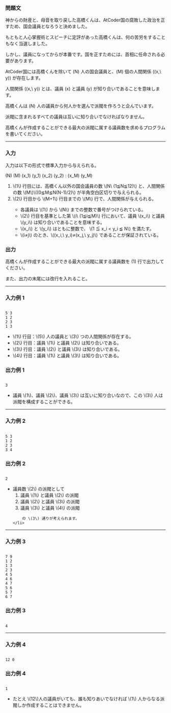 <div>

<div>

### **問題文**

<section>

神からの財産と、母音を取り戻した高橋くんは、AtCoder国の腐敗した政治を正すため、国会議員となろうと決めました。

もともと人心掌握術とスピーチに定評があった高橋くんは、何の苦労をすることもなく当選しました。

しかし、議員になってからが本番です。国を正すためには、首相に任命される必要があります。


AtCoder国には高橋くんを除いて \(N\) 人の国会議員と、\(M\) 個の人間関係 \((x,\ y)\) が存在します。

人間関係 \((x,\ y)\) とは、議員 \(x\) と議員 \(y\) が知り合いであることを意味します。

高橋くんは \(N\) 人の議員から何人かを選んで派閥を作ろうと企んでいます。

派閥に含まれるすべての議員は互いに知り合いでなければなりません。

高橋くんが作成することができる最大の派閥に属する議員数を求めるプログラムを書いてください。
</section>
</div>

---

<div>

### **入力**

<section>

入力は以下の形式で標準入力から与えられる。

<div>

\(N\) \(M\)
\(x_1\) \(y_1\)
\(x_2\) \(y_2\)
:
\(x_M\) \(y_M\)

</div>

<ol>
<li>
\(1\) 行目には、高橋くん以外の国会議員の数 \(N\ (1≦N≦12)\) と、人間関係の数 \(M\)\((0≦M≦N(N-1)/2)\) が半角空白区切りで与えられる。</li>
<li>
\(2\) 行目から \(M+1\) 行目までの \(M\) 行で、人間関係が与えられる。</li>
<ul>
<li>
各議員は \(1\) から \(N\) までの整数で番号がつけられている。</li>
<li>
\(2\) 行目を基準とした第 \(i\ (1≦i≦M)\) 行において、議員 \(x_i\) と議員 \(y_i\) は知り合いであることを意味する。</li>
<li>
\(x_i\) と \(y_i\) はともに整数で、 \(1 ≦ x_i < y_i ≦ N\) を満たす。</li>
<li>
\(i≠j\) のとき、\((x_i,\ y_i)≠(x_j,\ y_j)\) であることが保証されている。</li>
</ul>
</ol>
</section>
</div>
<div>

### **出力**

<section>

高橋くんが作成することができる最大の派閥に属する議員数を \(1\) 行で出力してください。

また、出力の末尾には改行を入れること。
</section>
</div>

---

<div>

### **入力例 1**

<section>

```

5 3
1 2
2 3
1 3

```

<ul>
<li>
\(1\) 行目：\(5\) 人の議員と \(3\) つの人間関係が存在する。</li>
<li>
\(2\) 行目：議員 \(1\) と議員 \(2\) は知り合いである。</li>
<li>
\(3\) 行目：議員 \(2\) と議員 \(3\) は知り合いである。</li>
<li>
\(4\) 行目：議員 \(1\) と議員 \(3\) は知り合いである。</li>
</ul>
</section>
</div>
<div>

### **出力例 1**

<section>

```

3

```

<ul>
<li>
議員 \(1\)、議員 \(2\)、議員 \(3\) は互いに知り合いなので、この \(3\) 人は派閥を構成することができる。</li>
</ul>
</section>
</div>

---

<div>

### **入力例 2**

<section>

```

5 3
1 2
2 3
3 4

```

</section>
</div>
<div>

### **出力例 2**

<section>

```

2

```

<ul>
<li>
議員数 \(2\) の派閥として
		<ol>
<li>
議員 \(1\) と議員 \(2\) の派閥</li>
<li>
議員 \(2\) と議員 \(3\) の派閥</li>
<li>
議員 \(3\) と議員 \(4\) の派閥</li>
</ol>

		の \(3\) 通りが考えられます。
	</li>
</ul>
</section>
</div>

---

<div>

### **入力例 3**

<section>

```

7 9
1 2
1 3
2 3
4 5
4 6
4 7
5 6
5 7
6 7

```

</section>
</div>
<div>

### **出力例 3**

<section>

```

4

```

</section>
</div>

---

<div>

### **入力例 4**

<section>

```

12 0

```

</section>
</div>
<div>

### **出力例 4**

<section>

```

1

```

</section>
</div>
<ul>
<li>
たとえ \(12\)人の議員がいても、誰も知りあいでなければ \(1\) 人からなる派閥しか作成することはできません。</li>
</ul>

</div>
